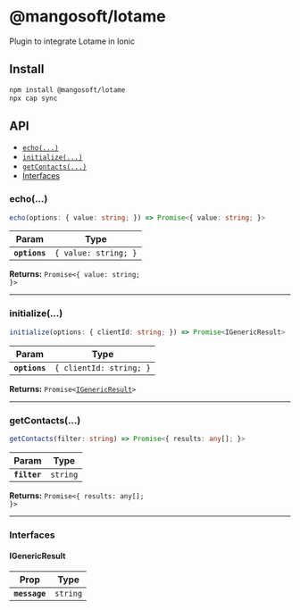 # @mangosoft/lotame

Plugin to integrate Lotame in Ionic

## Install

```bash
npm install @mangosoft/lotame
npx cap sync
```

## API

<docgen-index>

* [`echo(...)`](#echo)
* [`initialize(...)`](#initialize)
* [`getContacts(...)`](#getcontacts)
* [Interfaces](#interfaces)

</docgen-index>

<docgen-api>
<!--Update the source file JSDoc comments and rerun docgen to update the docs below-->

### echo(...)

```typescript
echo(options: { value: string; }) => Promise<{ value: string; }>
```

| Param         | Type                            |
| ------------- | ------------------------------- |
| **`options`** | <code>{ value: string; }</code> |

**Returns:** <code>Promise&lt;{ value: string; }&gt;</code>

--------------------


### initialize(...)

```typescript
initialize(options: { clientId: string; }) => Promise<IGenericResult>
```

| Param         | Type                               |
| ------------- | ---------------------------------- |
| **`options`** | <code>{ clientId: string; }</code> |

**Returns:** <code>Promise&lt;<a href="#igenericresult">IGenericResult</a>&gt;</code>

--------------------


### getContacts(...)

```typescript
getContacts(filter: string) => Promise<{ results: any[]; }>
```

| Param        | Type                |
| ------------ | ------------------- |
| **`filter`** | <code>string</code> |

**Returns:** <code>Promise&lt;{ results: any[]; }&gt;</code>

--------------------


### Interfaces


#### IGenericResult

| Prop          | Type                |
| ------------- | ------------------- |
| **`message`** | <code>string</code> |

</docgen-api>
